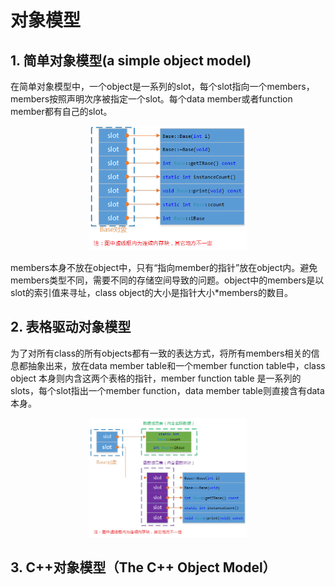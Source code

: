 # 对象模型

## 1. 简单对象模型(a simple object model)

在简单对象模型中，一个object是一系列的slot，每个slot指向一个members，members按照声明次序被指定一个slot。每个data member或者function member都有自己的slot。

<div align=center><img src="https://github.com/shaofeichang/daily_test/blob/object_model/simple_object_model.png?raw=true" width="50%" height="50%"></div>

members本身不放在object中，只有“指向member的指针”放在object内。避免members类型不同，需要不同的存储空间导致的问题。object中的members是以slot的索引值来寻址，class object的大小是指针大小*members的数目。

## 2. 表格驱动对象模型

为了对所有class的所有objects都有一致的表达方式，将所有members相关的信息都抽象出来，放在data member table和一个member function table中，class object 本身则内含这两个表格的指针，member function table 是一系列的slots，每个slot指出一个member function，data member table则直接含有data本身。

<div align=center><img src="https://github.com/shaofeichang/daily_test/blob/object_model/table_driven_object_model.png?raw=true" width="50%" height="50%"></div>

## 3. C++对象模型（The C++ Object Model）


